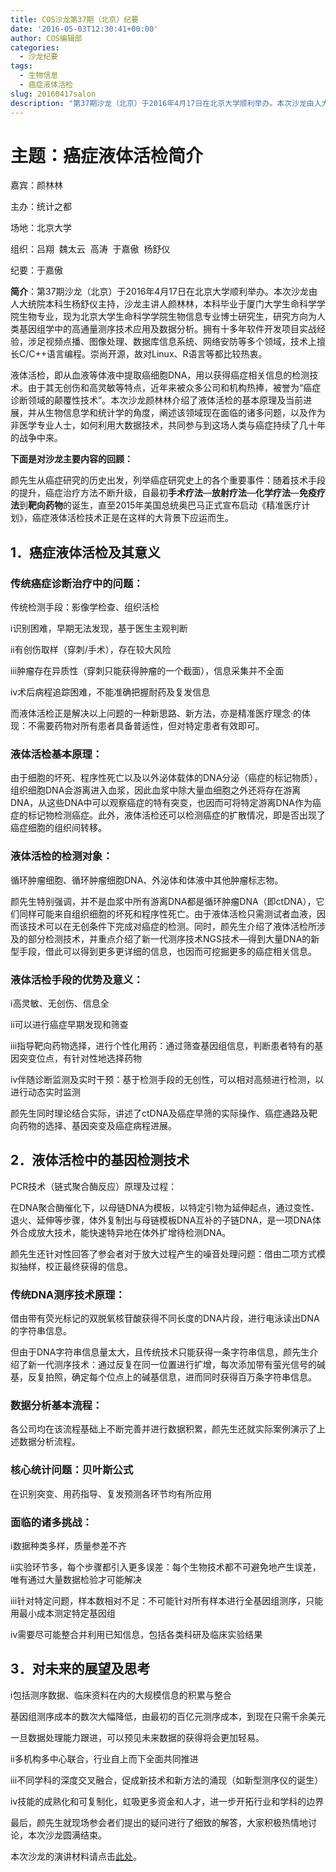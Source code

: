 ```yaml
---
title: COS沙龙第37期（北京）纪要
date: '2016-05-03T12:30:41+00:00'
author: COS编辑部
categories:
  - 沙龙纪要
tags:
  - 生物信息
  - 癌症液体活检
slug: 20160417salon
description: "第37期沙龙（北京）于2016年4月17日在北京大学顺利举办。本次沙龙由人大统院本科生杨舒仪主持，沙龙主讲人颜林林，本科毕业于厦门大学生命科学学院生物专业，现为北京大学生命科学学院生物信息专业博士研究生，研究方向为人类基因组学中的高通量测序技术应用及数据分析。拥有十多年软件开发项目实战经验，涉足视频点播、图像处理、数据库信息系统、网络安防等多个领域，技术上擅长C/C++语言编程。崇尚开源，故对Linux、R语言等都比较热衷。"
---
```


# 主题：癌症液体活检简介

嘉宾：颜林林

主办：统计之都

场地：北京大学

组织：吕翔  魏太云  高涛  于嘉傲  杨舒仪

纪要：于嘉傲

**简介**：第37期沙龙（北京）于2016年4月17日在北京大学顺利举办。本次沙龙由人大统院本科生杨舒仪主持，沙龙主讲人颜林林，本科毕业于厦门大学生命科学学院生物专业，现为北京大学生命科学学院生物信息专业博士研究生，研究方向为人类基因组学中的高通量测序技术应用及数据分析。拥有十多年软件开发项目实战经验，涉足视频点播、图像处理、数据库信息系统、网络安防等多个领域，技术上擅长C/C++语言编程。崇尚开源，故对Linux、R语言等都比较热衷。

液体活检，即从血液等体液中提取癌细胞DNA，用以获得癌症相关信息的检测技术。由于其无创伤和高灵敏等特点，近年来被众多公司和机构热捧，被誉为“癌症诊断领域的颠覆性技术”。本次沙龙颜林林介绍了液体活检的基本原理及当前进展，并从生物信息学和统计学的角度，阐述该领域现在面临的诸多问题，以及作为非医学专业人士，如何利用大数据技术，共同参与到这场人类与癌症持续了几十年的战争中来。

**下面是对沙龙主要内容的回顾：**

颜先生从癌症研究的历史出发，列举癌症研究史上的各个重要事件：随着技术手段的提升，癌症治疗方法不断升级，自最初**手术疗法**—**放射疗法**—**化学疗法**—**免疫疗法**到**靶向药物**的诞生，直至2015年美国总统奥巴马正式宣布启动《精准医疗计划》，癌症液体活检技术正是在这样的大背景下应运而生。

## 1．癌症液体活检及其意义

### 传统癌症诊断治疗中的问题：

传统检测手段：影像学检查、组织活检

ⅰ识别困难，早期无法发现，基于医生主观判断

ⅱ有创伤取样（穿刺/手术），存在较大风险

ⅲ肿瘤存在异质性（穿刺只能获得肿瘤的一个截面），信息采集并不全面

ⅳ术后病程追踪困难，不能准确把握耐药及复发信息

而液体活检正是解决以上问题的一种新思路、新方法，亦是精准医疗理念·的体现：不需要药物对所有患者具备普适性，但对特定患者有效即可。

### 液体活检基本原理：

由于细胞的坏死、程序性死亡以及以外泌体载体的DNA分泌（癌症的标记物质），组织细胞DNA会游离进入血浆，因此血浆中除大量血细胞之外还将存在游离DNA，从这些DNA中可以观察癌症的特有突变，也因而可将特定游离DNA作为癌症的标记物检测癌症。此外，液体活检还可以检测癌症的扩散情况，即是否出现了癌症细胞的组织间转移。

### 液体活检的检测对象：

循环肿瘤细胞、循环肿瘤细胞DNA、外泌体和体液中其他肿瘤标志物。

颜先生特别强调，并不是血浆中所有游离DNA都是循环肿瘤DNA（即ctDNA），它们同样可能来自组织细胞的坏死和程序性死亡。由于液体活检只需测试者血液，因而该技术可以在无创条件下完成对癌症的检测。同时，颜先生介绍了液体活检所涉及的部分检测技术，并重点介绍了新一代测序技术NGS技术—得到大量DNA的新型手段，借此可以得到更多更详细的信息，也因而可挖掘更多的癌症相关信息。

### 液体活检手段的优势及意义：

ⅰ高灵敏、无创伤、信息全

ⅱ可以进行癌症早期发现和筛查

ⅲ指导靶向药物选择，进行个性化用药：通过筛查基因组信息，判断患者特有的基因突变位点，有针对性地选择药物

ⅳ伴随诊断监测及实时干预：基于检测手段的无创性，可以相对高频进行检测，以进行动态实时监测

颜先生同时理论结合实际，讲述了ctDNA及癌症早筛的实际操作、癌症通路及靶向药物的选择、基因突变及癌症病程进展。

## 2．液体活检中的基因检测技术

PCR技术（链式聚合酶反应）原理及过程：

在DNA聚合酶催化下，以母链DNA为模板，以特定引物为延伸起点，通过变性、退火、延伸等步骤，体外复制出与母链模板DNA互补的子链DNA，是一项DNA体外合成放大技术，能快速特异地在体外扩增待检测DNA。

颜先生还针对性回答了参会者对于放大过程产生的噪音处理问题：借由二项方式模拟抽样，校正最终获得的信息。

### 传统DNA测序技术原理：

借由带有荧光标记的双脱氧核苷酸获得不同长度的DNA片段，进行电泳读出DNA的字符串信息。

但由于DNA字符串信息量太大，且传统技术只能获得一条字符串信息，颜先生介绍了新一代测序技术：通过反复在同一位置进行扩增，每次添加带有萤光信号的碱基，反复拍照，确定每个位点上的碱基信息，进而同时获得百万条字符串信息。

### 数据分析基本流程：

各公司均在该流程基础上不断完善并进行数据积累，颜先生还就实际案例演示了上述数据分析流程。

### 核心统计问题：贝叶斯公式

在识别突变、用药指导、复发预测各环节均有所应用

### 面临的诸多挑战：

ⅰ数据种类多样，质量参差不齐

ⅱ实验环节多，每个步骤都引入更多误差：每个生物技术都不可避免地产生误差，唯有通过大量数据检验才可能解决

ⅲ针对特定问题，样本数相对不足：不可能针对所有样本进行全基因组测序，只能用最小成本测定特定基因组

ⅳ需要尽可能整合并利用已知信息，包括各类科研及临床实验结果

## 3．对未来的展望及思考

ⅰ包括测序数据、临床资料在内的大规模信息的积累与整合

基因组测序成本的数次大幅降低，由最初的百亿元测序成本，到现在只需千余美元

一旦数据处理能力跟进，可以预见未来数据的获得将会更加轻易。

ⅱ多机构多中心联合，行业自上而下全面共同推进

ⅲ不同学科的深度交叉融合，促成新技术和新方法的涌现（如新型测序仪的诞生）

ⅳ技能的成熟化和可复制化，虹吸更多资金和人才，进一步开拓行业和学科的边界

最后，颜先生就现场参会者们提出的疑问进行了细致的解答，大家积极热情地讨论，本次沙龙圆满结束。

本次沙龙的演讲材料请点击[此处](http://pan.baidu.com/s/1kVRd1iR)。
